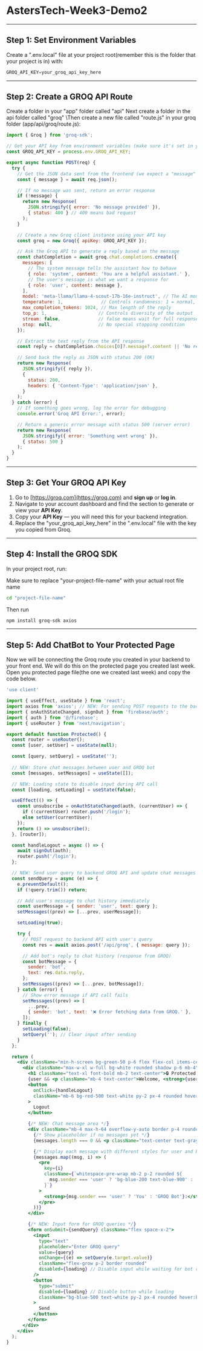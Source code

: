 # AstersTech-Week3-Demo2
---

## Step 1: Set Environment Variables
Create a ".env.local" file at your project root(remember this is the folder that your project is in) with:

```js
GROQ_API_KEY=your_groq_api_key_here
```
---
## Step 2: Create a GROQ API Route
Create a folder in your "app" folder called "api" 
Next create a folder in the api folder called "groq"
\Then create a new file called "route.js" in your groq folder (app/api/groq/route.js):

```js
import { Groq } from 'groq-sdk';

// Get your API key from environment variables (make sure it's set in your .env file)
const GROQ_API_KEY = process.env.GROQ_API_KEY;

export async function POST(req) {
  try {
    // Get the JSON data sent from the frontend (we expect a "message" property)
    const { message } = await req.json();

    // If no message was sent, return an error response
    if (!message) {
      return new Response(
        JSON.stringify({ error: 'No message provided' }), 
        { status: 400 } // 400 means bad request
      );
    }

    // Create a new Groq client instance using your API key
    const groq = new Groq({ apiKey: GROQ_API_KEY });

    // Ask the Groq API to generate a reply based on the message
    const chatCompletion = await groq.chat.completions.create({
      messages: [
        // The system message tells the assistant how to behave
        { role: 'system', content: 'You are a helpful assistant.' },
        // The user's message is what we want a response for
        { role: 'user', content: message },
      ],
      model: 'meta-llama/llama-4-scout-17b-16e-instruct', // The AI model to use
      temperature: 1,              // Controls randomness: 1 = normal, 0 = deterministic
      max_completion_tokens: 1024, // Max length of the reply
      top_p: 1,                   // Controls diversity of the output
      stream: false,              // false means wait for full response, no partial streaming
      stop: null,                 // No special stopping condition
    });

    // Extract the text reply from the API response
    const reply = chatCompletion.choices[0]?.message?.content || 'No response.';

    // Send back the reply as JSON with status 200 (OK)
    return new Response(
      JSON.stringify({ reply }),
      {
        status: 200,
        headers: { 'Content-Type': 'application/json' },
      }
    );
  } catch (error) {
    // If something goes wrong, log the error for debugging
    console.error('Groq API Error:', error);

    // Return a generic error message with status 500 (server error)
    return new Response(
      JSON.stringify({ error: 'Something went wrong' }),
      { status: 500 }
    );
  }
}
```
---
## Step 3: Get Your GROQ API Key

1. Go to [https://groq.com](https://groq.com) and **sign up** or **log in**.  
2. Navigate to your account dashboard and find the section to generate or view your **API Key**.  
3. Copy your **API Key** — you will need this for your backend integration.
4. Replace the "your_groq_api_key_here" in the ".env.local" file with the key you copied from Groq.

---

## Step 4: Install the GROQ SDK

In your project root, run:

Make sure to replace "your-project-file-name" with your actual root file name

```bash
cd "project-file-name"
```

Then run
```bash
npm install groq-sdk axios
```
---
## Step 5: Add ChatBot to Your Protected Page
Now we will be connecting the Groq route you created in your backend to your front end. We will do this on the protected page you created last week. Open you protected page file(the one we created last week) and copy the code below.

```jsx
'use client'

import { useEffect, useState } from 'react';
import axios from 'axios'; // NEW: For sending POST requests to the backend GROQ API
import { onAuthStateChanged, signOut } from 'firebase/auth';
import { auth } from '@/firebase';
import { useRouter } from 'next/navigation';

export default function Protected() {
  const router = useRouter();
  const [user, setUser] = useState(null);

  const [query, setQuery] = useState('');
  
  // NEW: Store chat messages between user and GROQ bot
  const [messages, setMessages] = useState([]);

  // NEW: Loading state to disable input during API call
  const [loading, setLoading] = useState(false);

  useEffect(() => {
    const unsubscribe = onAuthStateChanged(auth, (currentUser) => {
      if (!currentUser) router.push('/login');
      else setUser(currentUser);
    });
    return () => unsubscribe();
  }, [router]);

  const handleLogout = async () => {
    await signOut(auth);
    router.push('/login');
  };

  // NEW: Send user query to backend GROQ API and update chat messages
  const sendQuery = async (e) => {
    e.preventDefault();
    if (!query.trim()) return;

    // Add user's message to chat history immediately
    const userMessage = { sender: 'user', text: query };
    setMessages((prev) => [...prev, userMessage]);

    setLoading(true);

    try {
      // POST request to backend API with user's query
      const res = await axios.post('/api/groq', { message: query });

      // Add bot's reply to chat history (response from GROQ)
      const botMessage = {
        sender: 'bot',
        text: res.data.reply,
      };
      setMessages((prev) => [...prev, botMessage]);
    } catch (error) {
      // Show error message if API call fails
      setMessages((prev) => [
        ...prev,
        { sender: 'bot', text: '❌ Error fetching data from GROQ.' },
      ]);
    } finally {
      setLoading(false);
      setQuery(''); // Clear input after sending
    }
  };

  return (
    <div className="min-h-screen bg-green-50 p-6 flex flex-col items-center">
      <div className="max-w-xl w-full bg-white rounded shadow p-6 mb-4">
        <h1 className="text-xl font-bold mb-2 text-center">🔒 Protected Page</h1>
        {user && <p className="mb-4 text-center">Welcome, <strong>{user.email}</strong>!</p>}
        <button
          onClick={handleLogout}
          className="mb-6 bg-red-500 text-white py-2 px-4 rounded hover:bg-red-600"
        >
          Logout
        </button>

        {/* NEW: Chat message area */}
        <div className="mb-4 max-h-64 overflow-y-auto border p-4 rounded bg-gray-100">
          {/* Show placeholder if no messages yet */}
          {messages.length === 0 && <p className="text-center text-gray-500">Ask a GROQ query below...</p>}

          {/* Display each message with different styles for user and bot */}
          {messages.map((msg, i) => (
            <pre
              key={i}
              className={`whitespace-pre-wrap mb-2 p-2 rounded ${
                msg.sender === 'user' ? 'bg-blue-200 text-blue-900' : 'bg-gray-200 text-gray-900'
              }`}
            >
              <strong>{msg.sender === 'user' ? 'You' : 'GROQ Bot'}:</strong> {msg.text}
            </pre>
          ))}
        </div>

        {/* NEW: Input form for GROQ queries */}
        <form onSubmit={sendQuery} className="flex space-x-2">
          <input
            type="text"
            placeholder="Enter GROQ query"
            value={query}
            onChange={(e) => setQuery(e.target.value)}
            className="flex-grow p-2 border rounded"
            disabled={loading} // Disable input while waiting for bot reply
          />
          <button
            type="submit"
            disabled={loading} // Disable button while loading
            className="bg-blue-500 text-white py-2 px-4 rounded hover:bg-blue-600 disabled:opacity-50"
          >
            Send
          </button>
        </form>
      </div>
    </div>
  );
}
```
